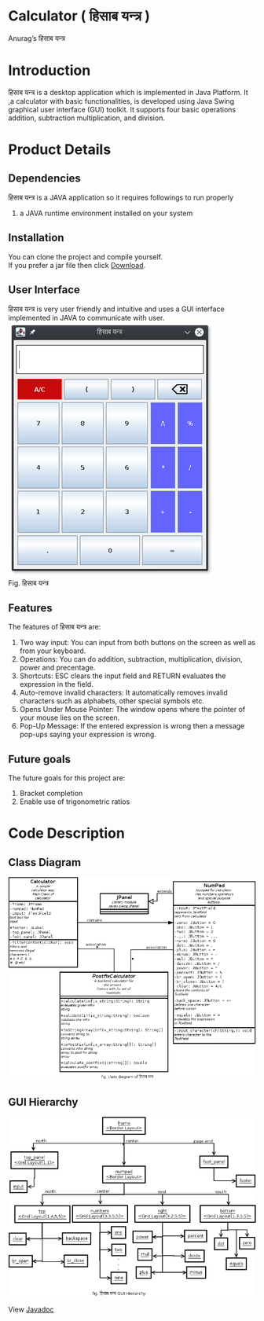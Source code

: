 # Calculator ( हिसाब यन्त्र )
Anurag’s
हिसाब यन्त्र


# Introduction 

हिसाब यन्त्र is a desktop application which is implemented in Java Platform. It ,a calculator with basic functionalities, is developed using Java Swing graphical user interface (GUI) toolkit. It supports four basic operations addition, subtraction multiplication, and division.  


# Product Details
## Dependencies
हिसाब यन्त्र is a JAVA application so it requires followings to run properly
1.  a JAVA runtime environment installed on your system 

## Installation
  You can clone the project and compile yourself.<br/>
  If you prefer a jar file then click <a href="https://github.com/anurag1234565/Calculator/raw/master/hisab_yantra.jar">Download</a>.

## User Interface
हिसाब यन्त्र is very user friendly and intuitive and uses a GUI interface implemented in JAVA to communicate with user.<br/>
  <img src="firsr_look.png"/><br/>
Fig. हिसाब यन्त्र

## Features
The features of  हिसाब यन्त्र are:
1. Two way input:
      You can input from both buttons on the screen as well as from your keyboard.
2. Operations: 
      You can do addition, subtraction, multiplication, division, power and precentage.
3. Shortcuts:
      ESC clears the input field and RETURN evaluates the expression in the field.
4. Auto-remove invalid characters:
      It automatically removes invalid characters such as alphabets, other special symbols etc.  
4. Opens Under Mouse Pointer:
      The window opens where the pointer of your mouse lies on the screen.
6. Pop-Up Message:
      If the entered expression is wrong then a message pop-ups saying your expression is wrong. 

## Future goals
The future goals for this project are:
1. Bracket completion
2. Enable use of trigonometric ratios


# Code Description

## Class Diagram
 <img src="calculator_classdiagram.png"/>

## GUI Hierarchy
 <img src="hisab_yantra_gui.png"/>
 
 View <a href="https://anurag1234565.github.io/Calculator/doc/">Javadoc</a>
 
